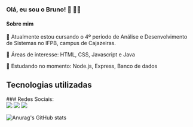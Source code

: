### Olá, eu sou o Bruno! 👋 👨‍🎓

#### Sobre mim


📌 Atualmente estou cursando o 4º período de Análise e Desenvolvimento de Sistemas no IFPB, campus de Cajazeiras.

📌 Áreas de interesse: HTML, CSS, Javascript e Java

📌 Estudando no momento: Node.js, Express, Banco de dados

## Tecnologias utilizadas
<div>
<link rel="stylesheet" href="https://cdn.jsdelivr.net/gh/devicons/devicon@v2.15.1/devicon.min.css">
<link rel="stylesheet" href="https://cdn.jsdelivr.net/gh/devicons/devicon@v2.15.1/devicon.min.css">
<link rel="stylesheet" href="https://cdn.jsdelivr.net/gh/devicons/devicon@v2.15.1/devicon.min.css">
<link rel="stylesheet" href="https://cdn.jsdelivr.net/gh/devicons/devicon@v2.15.1/devicon.min.css">
            
</div>
### Redes Sociais:

<div>
  <a href="https://instagram.com/brunovasconcelosz" target="_blank"><img src="https://img.shields.io/badge/-Instagram-%23E4405F?style=for-the-badge&logo=instagram&logoColor=white" target="_blank"></a>
  <a href="https://www.linkedin.com/in/bruno-vasconcelos-974a601b8/" target="_blank"><img src="https://img.shields.io/badge/-LinkedIn-%230077B5?style=for-the-badge&logo=linkedin&logoColor=white" target="_blank"></a> 
   <a href = "mailto:bvasconcelos710@gmail.com"><img src="https://img.shields.io/badge/-Gmail-%23333?style=for-the-badge&logo=gmail&logoColor=white" target="_blank"></a>
</div>

![Anurag's GitHub stats](https://github-readme-stats.vercel.app/api?username=bvasconcelos710&show_icons=true&theme=radical)
